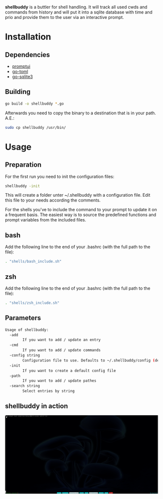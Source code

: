 **shellbuddy** is a buttler for shell handling. It will track all used cwds and commands from history and will
put it into a sqlite database with time and prio and provide them to the user via an interactive prompt.

# Installation
## Dependencies
* [promptui]
* [go-toml]
* [go-sqlite3]

[promptui]: https://github.com/manifoldco/promptui
[go-toml]: https://github.com/pelletier/go-toml
[go-sqlite3]: https://github.com/mattn/go-sqlite3

## Building

```sh
go build -o shellbuddy *.go
```

Afterwards you need to copy the binary to a destination that is in your path. A.E.:
```sh
sudo cp shellbuddy /usr/bin/
```

# Usage
## Preparation

For the first run you need to init the configuration files:
```sh
shellbuddy -init
```
This will create a folder unter ~/.shellbuddy with a configuration file.
Edit this file to your needs according the comments.

For the shells you've to include the command to your prompt to update it on a frequent basis.
The easiest way is to source the predefined functions and prompt variables from the included files.

## bash

Add the following line to the end of your .bashrc (with the full path to the file):
```sh
. "shells/bash_include.sh"
```

## zsh

Add the following line to the end of your .bashrc (with the full path to the file):
```sh
. "shells/zsh_include.sh"
```

## Parameters

```sh
Usage of shellbuddy:
  -add
        If you want to add / update an entry
  -cmd
        If you want to add / update commands
  -config string
        Configuration file to use. Defaults to ~/.shellbuddy/config (default "/home/mfulz/.shellbuddy/config")
  -init
        If you want to create a default config file
  -path
        If you want to add / update pathes
  -search string
        Select entries by string
```

## shellbuddy in action

![shellbuddy in action](./shellbuddy.gif)
